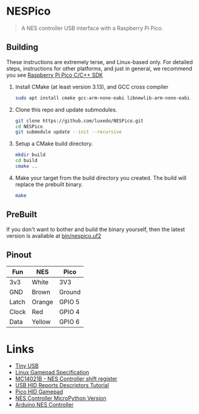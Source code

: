 # NESPico

> A NES controller USB interface with a Raspberry Pi Pico.

## Building

These instructions are extremely terse, and Linux-based only. For detailed steps,
instructions for other platforms, and just in general, we recommend you see [Raspberry Pi Pico C/C++ SDK](https://rptl.io/pico-c-sdk)

1. Install CMake (at least version 3.13), and GCC cross compiler
   ```bash
   sudo apt install cmake gcc-arm-none-eabi libnewlib-arm-none-eabi
   ```
1. Clone this repo and update submodules.
   ```bash
   git clone https://github.com/luxedo/NESPico.git
   cd NESPico
   git submodule update --init --recursive
   ```
1. Setup a CMake build directory.
   ```bash
   mkdir build
   cd build
   cmake ..
   ```
1. Make your target from the build directory you created. The build will
replace the prebuilt binary.
   ```bash
   make
   ```
## PreBuilt

If you don't want to bother and build the binary yourself, then the latest
version is avaliable at [bin/nespico.uf2](bin/nespico.uf2)

## Pinout

| Fun   | NES    | Pico   |
| ----- | ------ | ------ |
| 3v3   | White  | 3V3    |
| GND   | Brown  | Ground |
| Latch | Orange | GPIO 5 |
| Clock | Red    | GPIO 4 |
| Data  | Yellow | GPIO 6 |

# Links

* [Tiny USB](https://github.com/hathach/tinyusb)
* [Linux Gamepad Specification](https://www.kernel.org/doc/html/latest/input/gamepad.html?highlight=gamepad)
* [MC14021B - NES Controller shift register](https://pdf1.alldatasheet.com/datasheet-pdf/view/11945/ONSEMI/MC14021BCP/+018W7UllREMIcPhBztzvlMb+/datasheet.pdf)
* [USB HID Reports Descriptors Tutorial](https://eleccelerator.com/tutorial-about-usb-hid-report-descriptors/)
* [Pico HID Gamepad](https://github.com/Drewol/rp2040-gamecon)
* [NES Controller MicroPython Version](https://github.com/printnplay/Pico-MicroPython/blob/main/NES2USB.py)
* [Arduino NES Controller](https://github.com/Grouflon/arduino-nes-controller/blob/master/src/nes/nes.ino)
